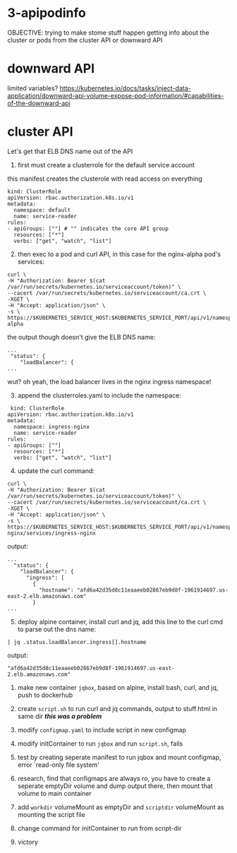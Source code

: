 # 3-apipodinfo

OBJECTIVE:
trying to make stome stuff happen getting info about the cluster or pods from the cluster API or downward API

# downward API

limited variables?
https://kubernetes.io/docs/tasks/inject-data-application/downward-api-volume-expose-pod-information/#capabilities-of-the-downward-api

# cluster API

Let's get that ELB DNS name out of the API

1. first must create a clusterrole for the default service account

this manifest creates the clusterole with read access on everything

```
kind: ClusterRole
apiVersion: rbac.authorization.k8s.io/v1
metadata:
  namespace: default
  name: service-reader
rules:
- apiGroups: [""] # "" indicates the core API group
  resources: ["*"]
  verbs: ["get", "watch", "list"]
```

2. then exec to a pod and curl API, in this case for the nginx-alpha pod's services:

```
curl \
-H "Authorization: Bearer $(cat /var/run/secrets/kubernetes.io/serviceaccount/token)" \
--cacert /var/run/secrets/kubernetes.io/serviceaccount/ca.crt \
-XGET \
-H "Accept: application/json" \
-s \
https://$KUBERNETES_SERVICE_HOST:$KUBERNETES_SERVICE_PORT/api/v1/namespaces/default/services/nginx-alpha
```

the output though doesn't give the ELB DNS name:

```
...
 "status": {
    "loadBalancer": {
...
```

wut?
oh yeah, the load balancer lives in the nginx ingress namespace!

3. append the clusterroles.yaml to include the namespace:

```
 kind: ClusterRole
apiVersion: rbac.authorization.k8s.io/v1
metadata:
  namespace: ingress-nginx
  name: service-reader
rules:
- apiGroups: [""]
  resources: ["*"]
  verbs: ["get", "watch", "list"]
```

4. update the curl command:

```
curl \
-H "Authorization: Bearer $(cat /var/run/secrets/kubernetes.io/serviceaccount/token)" \
--cacert /var/run/secrets/kubernetes.io/serviceaccount/ca.crt \
-XGET \
-H "Accept: application/json" \
-s \
https://$KUBERNETES_SERVICE_HOST:$KUBERNETES_SERVICE_PORT/api/v1/namespaces/ingress-nginx/services/ingress-nginx
```

output:
```
...
  "status": {
    "loadBalancer": {
      "ingress": [
        {
          "hostname": "afd6a42d35d8c11eaaeeb02867eb9d8f-1961914697.us-east-2.elb.amazonaws.com"
        }
...
```

5. deploy alpine container, install curl and jq, add this line to the curl cmd to parse out the dns name:

```
| jq .status.loadBalancer.ingress[].hostname
```

output:
```
"afd6a42d35d8c11eaaeeb02867eb9d8f-1961914697.us-east-2.elb.amazonaws.com"
```

1. make new container `jqbox`, based on alpine, install bash, curl, and jq, push to dockerhub

1. create `script.sh` to run curl and jq commands, output to stuff.html in same dir ***this was a problem***

1. modify `configmap.yaml` to include script in new configmap 

1. modify initContainer to run `jqbox` and run `script.sh`, fails

1. test by creating seperate manifest to run jqbox and mount configmap, error `read-only file system'

1. research, find that configmaps are always ro, you have to create a seperate emptyDir volume and dump output there, then mount that volume to main container

1. add `workdir` volumeMount as emptyDir and `scriptdir` volumeMount as mounting the script file

1. change command for initContainer to run from script-dir

1. victory
